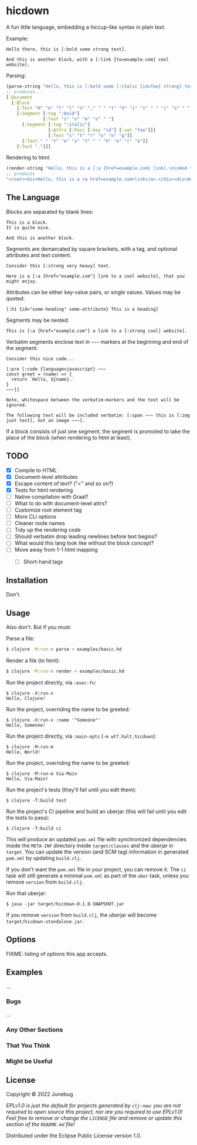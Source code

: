 # hicdown

A fun little language, embedding a hiccup-like syntax in plain text.

Example:

```
Hello there, this is [:bold some strong text].

And this is another block, with a [:link {to=example.com} cool website].
```

Parsing:

``` clojure
(parse-string "Hello, this is [:bold some [:italic {id=foo} strong] text here].")
;; produces...
[:Document 
  [:Block 
    [:Text "H" "e" "l" "l" "o" "," " " "t" "h" "i" "s" " " "i" "s" " "]
    [:Segment [:tag ":bold"] 
              [:Text "s" "o" "m" "e" " "] 
      [:Segment [:tag ":italic"] 
                [:Attrs [:Pair [:key "id"] [:val "foo"]]] 
                [:Text "s" "t" "r" "o" "n" "g"]] 
      [:Text " " "t" "e" "x" "t" " " "h" "e" "r" "e"]] 
    [:Text "."]]]
```

Rendering to html:

``` clojure
(render-string "Hello, this is a [:a {href=example.com} link].\n\nAnd this is another block.")
;; produces
"<root><div>Hello, this is a <a href=example.com>link</a>.</div><div>And this is another block.</div></root>"
```

## The Language

Blocks are separated by blank lines:

```
This is a block.
It is quite nice.

And this is another block.
```

Segments are demarcated by square brackets, with a tag, and optional attributes and text content.

```
Consider this [:strong very heavy] text.

Here is a [:a {href="example.com"} link to a cool website], that you
might enjoy.
```

Attributes can be either key-value pairs, or single values. Values may be quoted:

```
[:h1 {id="some-heading" some-attribute} This is a heading]
```

Segments may be nested:

```
This is [:a {href="example.com"} a link to a [:strong cool] website].
```

Verbatim segments enclose text in `~~~` markers at the beginning and end of the segment:

```
Consider this nice code...

[:pre [:code {language=javascript} ~~~
const greet = (name) => {
  return `Hello, ${name}.`
}
~~~]]

Note, whitespace between the verbatim-markers and the text will be ignored.

The following text will be included verbatim: [:span ~~~ this is [:img just text], not an image ~~~].
```

If a block consists of just one segment, the segment is promoted to take the
place of the block (when rendering to html at least).


## TODO

- [x] Compile to HTML
- [x] Document-level attributes
- [x] Escape content of text? ("<" and so on?)
- [x] Tests for html rendering
- [ ] Native compilation with Graal?
- [ ] What to do with document-level attrs?
- [ ] Customize root element tag
- [ ] More CLI options
- [ ] Cleaner node names
- [ ] Tidy up the rendering code
- [ ] Should verbatim drop leading newlines before text begins?
- [ ] What would this lang look like without the block concept?
- [ ] Move away from 1-1 html mapping
  - [ ] Short-hand tags


## Installation

Don't. 

## Usage

Also don't. But if you must:

Parse a file:

``` bash
$ clojure -M:run-m parse < examples/basic.hd
```

Render a file (to html):

``` bash
$ clojure -M:run-m render < examples/basic.hd
```

Run the project directly, via `:exec-fn`:

    $ clojure -X:run-x
    Hello, Clojure!

Run the project, overriding the name to be greeted:

    $ clojure -X:run-x :name '"Someone"'
    Hello, Someone!

Run the project directly, via `:main-opts` (`-m wtf.halt.hicdown`):

    $ clojure -M:run-m
    Hello, World!

Run the project, overriding the name to be greeted:

    $ clojure -M:run-m Via-Main
    Hello, Via-Main!

Run the project's tests (they'll fail until you edit them):

    $ clojure -T:build test

Run the project's CI pipeline and build an uberjar (this will fail until you edit the tests to pass):

    $ clojure -T:build ci

This will produce an updated `pom.xml` file with synchronized dependencies inside the `META-INF`
directory inside `target/classes` and the uberjar in `target`. You can update the version (and SCM tag)
information in generated `pom.xml` by updating `build.clj`.

If you don't want the `pom.xml` file in your project, you can remove it. The `ci` task will
still generate a minimal `pom.xml` as part of the `uber` task, unless you remove `version`
from `build.clj`.

Run that uberjar:

    $ java -jar target/hicdown-0.1.0-SNAPSHOT.jar

If you remove `version` from `build.clj`, the uberjar will become `target/hicdown-standalone.jar`.

## Options

FIXME: listing of options this app accepts.

## Examples

...

### Bugs

...

### Any Other Sections
### That You Think
### Might be Useful

## License

Copyright © 2022 Junebug

_EPLv1.0 is just the default for projects generated by `clj-new`: you are not_
_required to open source this project, nor are you required to use EPLv1.0!_
_Feel free to remove or change the `LICENSE` file and remove or update this_
_section of the `README.md` file!_

Distributed under the Eclipse Public License version 1.0.
